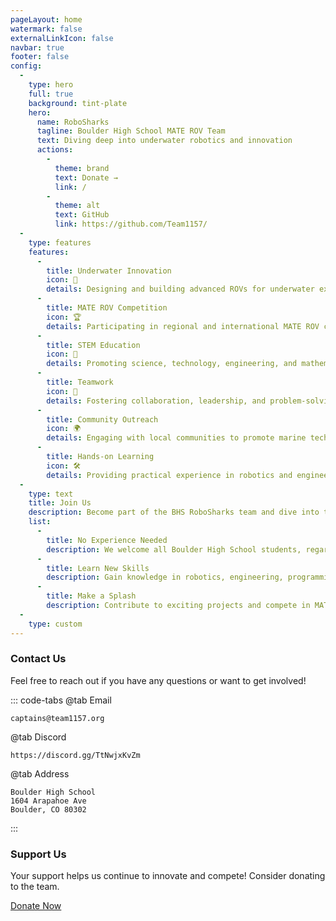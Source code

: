 ```yaml
---
pageLayout: home
watermark: false
externalLinkIcon: false
navbar: true
footer: false
config:
  -
    type: hero
    full: true
    background: tint-plate
    hero:
      name: RoboSharks
      tagline: Boulder High School MATE ROV Team
      text: Diving deep into underwater robotics and innovation
      actions:
        -
          theme: brand
          text: Donate →
          link: /
        -
          theme: alt
          text: GitHub
          link: https://github.com/Team1157/
  -
    type: features
    features:
      -
        title: Underwater Innovation
        icon: 🦈
        details: Designing and building advanced ROVs for underwater exploration
      -
        title: MATE ROV Competition
        icon: 🏆
        details: Participating in regional and international MATE ROV competitions
      -
        title: STEM Education
        icon: 🔬
        details: Promoting science, technology, engineering, and mathematics
      -
        title: Teamwork
        icon: 🤝
        details: Fostering collaboration, leadership, and problem-solving skills
      -
        title: Community Outreach
        icon: 🌍
        details: Engaging with local communities to promote marine technology
      -
        title: Hands-on Learning
        icon: 🛠️
        details: Providing practical experience in robotics and engineering
  -
    type: text
    title: Join Us
    description: Become part of the BHS RoboSharks team and dive into the world of underwater robotics.
    list:
      -
        title: No Experience Needed
        description: We welcome all Boulder High School students, regardless of prior experience.
      -
        title: Learn New Skills
        description: Gain knowledge in robotics, engineering, programming, and more.
      -
        title: Make a Splash
        description: Contribute to exciting projects and compete in MATE ROV events.
  -
    type: custom
---
```

<div style="max-width: 960px;margin:0 auto;">

### Contact Us
Feel free to reach out if you have any questions or want to get involved!

::: code-tabs
@tab Email
```
captains@team1157.org
```
@tab Discord
```
https://discord.gg/TtNwjxKvZm
```
@tab Address
```
Boulder High School
1604 Arapahoe Ave
Boulder, CO 80302
```
:::

### Support Us
Your support helps us continue to innovate and compete! Consider donating to the team.

[Donate Now](/)

</div>
